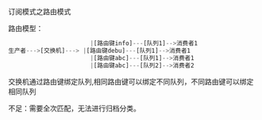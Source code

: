 订阅模式之路由模式

路由模型：
```js
                       |[路由键info]---[队列1]-->消费者1
生产者--->[交换机]---> |[路由键debu]---[队列1]-->消费者1
                       |[路由键abc]---[队列1]-->消费者1
                       |[路由键abc]---[队列2]-->消费者2
```

交换机通过路由键绑定队列,相同路由键可以绑定不同队列，不同路由键可以绑定相同队列

不足：需要全次匹配，无法进行归档分类。
